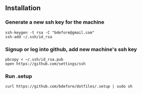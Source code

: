 Installation
--------------

### Generate a new ssh key for the machine
```
ssh-keygen -t rsa -C "bdefore@gmail.com"
ssh-add ~/.ssh/id_rsa
```

### Signup or log into github, add new machine's ssh key
```
pbcopy < ~/.ssh/id_rsa.pub
open https://github.com/settings/ssh
```

### Run .setup
```
curl https://github.com/bdefore/dotfiles/.setup | sudo sh 
```
